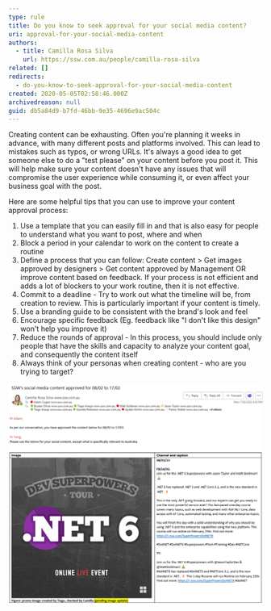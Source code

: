 ```yaml
---
type: rule
title: Do you know to seek approval for your social media content?
uri: approval-for-your-social-media-content
authors:
  - title: Camilla Rosa Silva
    url: https://ssw.com.au/people/camilla-rosa-silva
related: []
redirects:
  - do-you-know-to-seek-approval-for-your-social-media-content
created: 2020-05-05T02:58:46.000Z
archivedreason: null
guid: db5a84d9-b7fd-46bb-9e35-4696e9ac504c
---
```

Creating content can be exhausting. Often you're planning it weeks in advance, with many different posts and platforms involved. This can lead to mistakes such as typos, or wrong URLs. It's always a good idea to get someone else to do a "test please" on your content before you post it. This will help make sure your content doesn't have any issues that will compromise the user experience while consuming it, or even affect your business goal with the post.

<!--endintro-->

Here are some helpful tips that you can use to improve your content approval process:

1. Use a template that you can easily fill in and that is also easy for people to understand what you want to post, where and when
2. Block a period in your calendar to work on the content to create a routine
3. Define a process that you can follow: Create content &gt; Get images approved by designers &gt; Get content approved by Management OR improve content based on feedback.
   If your process is not efficient and adds a lot of blockers to your work routine, then it is not effective.
4. Commit to a deadline - Try to work out what the timeline will be, from creation to review. This is particularly important if your content is timely.
5. Use a branding guide to be consistent with the brand's look and feel
6. Encourage specific feedback (Eg. feedback like "I don't like this design" won't help you improve it)
7. Reduce the rounds of approval - In this process, you should include only people that have the skills and capacity to analyze your content goal, and consequently the content itself
8. Always think of your personas when creating content - who are you trying to target?

![Figure: Example of a template you can use to get approval for your social media content, note it shows what platforms it will be posted on, when, the test and how it will look. It will also help give you an idea of what your feed will look like to ensure it has a nice balance of images](social-media-content-approval.png)
